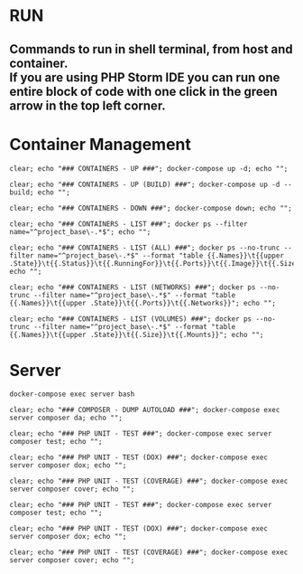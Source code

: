 # RUN
Commands to run in shell terminal, from host and container.  
If you are using PHP Storm IDE you can run one entire block of code with one click in the green arrow in the top left corner. 
---





# Container Management
```shell
clear; echo "### CONTAINERS - UP ###"; docker-compose up -d; echo "";
```
```shell
clear; echo "### CONTAINERS - UP (BUILD) ###"; docker-compose up -d --build; echo "";
```
```shell
clear; echo "### CONTAINERS - DOWN ###"; docker-compose down; echo "";
```

```shell
clear; echo "### CONTAINERS - LIST ###"; docker ps --filter name="^project_base\-.*$"; echo "";
```
```shell
clear; echo "### CONTAINERS - LIST (ALL) ###"; docker ps --no-trunc --filter name="^project_base\-.*$" --format "table {{.Names}}\t{{upper .State}}\t{{.Status}}\t{{.RunningFor}}\t{{.Ports}}\t{{.Image}}\t{{.Size}}\t{{.Command}}"; echo "";
```
```shell
clear; echo "### CONTAINERS - LIST (NETWORKS) ###"; docker ps --no-trunc --filter name="^project_base\-.*$" --format "table {{.Names}}\t{{upper .State}}\t{{.Ports}}\t{{.Networks}}"; echo "";
```
```shell
clear; echo "### CONTAINERS - LIST (VOLUMES) ###"; docker ps --no-trunc --filter name="^project_base\-.*$" --format "table {{.Names}}\t{{upper .State}}\t{{.Size}}\t{{.Mounts}}"; echo "";
```





# Server
```shell
docker-compose exec server bash
```
```shell
clear; echo "### COMPOSER - DUMP AUTOLOAD ###"; docker-compose exec server composer da; echo "";
```

```shell
clear; echo "### PHP UNIT - TEST ###"; docker-compose exec server composer test; echo "";
```
```shell
clear; echo "### PHP UNIT - TEST (DOX) ###"; docker-compose exec server composer dox; echo "";
```
```shell
clear; echo "### PHP UNIT - TEST (COVERAGE) ###"; docker-compose exec server composer cover; echo "";
```

```shell
clear; echo "### PHP UNIT - TEST ###"; docker-compose exec server composer test; echo "";
```
```shell
clear; echo "### PHP UNIT - TEST (DOX) ###"; docker-compose exec server composer dox; echo "";
```
```shell
clear; echo "### PHP UNIT - TEST (COVERAGE) ###"; docker-compose exec server composer cover; echo "";
```

